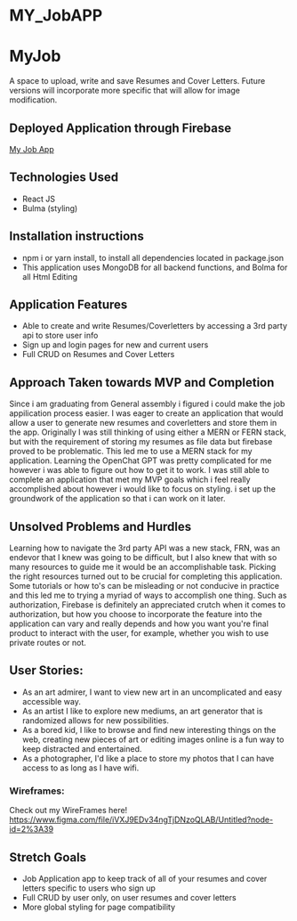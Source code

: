# MY_JobAPP
# MyJob
A space to upload, write and save Resumes and Cover Letters. Future versions will incorporate more specific that will allow for image modification.
## Deployed Application through Firebase
[My Job App](https://my-job-app.herokuapp.com/)
## Technologies Used
- React JS
- Bulma (styling)
## Installation instructions
- npm i or yarn install, to install all dependencies located in package.json
- This application uses MongoDB for all backend functions, and Bolma for all Html Editing
## Application Features
- Able to create and write Resumes/Coverletters by accessing a 3rd party api to store user info
- Sign up and login pages for new and current users
- Full CRUD on Resumes and Cover Letters 
## Approach Taken towards MVP and Completion
Since i am graduating from General assembly i figured i could make the job appilication process easier. I was eager to create an application that would allow a user to generate new resumes and coverletters and store them in the app. Originally I was still thinking of using either a MERN or FERN stack, but with the requirement of storing my resumes as file data but firebase proved to be problematic. This led me to use a MERN  stack for my application. Learning the OpenChat GPT was pretty complicated for me however i was able to figure out how to get it to work. I was still able to complete an application that met my MVP goals which i feel really accomplished about however i would like to focus on styling. i set up the groundwork of the application so that i can work on it later. 
## Unsolved Problems and Hurdles
Learning how to navigate the 3rd party API was a new stack, FRN, was an endevor that I knew was going to be difficult, but I also knew that with so many resources to guide me it would be an accomplishable task. Picking the right resources turned out to be crucial for completing this application. Some tutorials or how to's can be misleading or not conducive in practice and this led me to trying a myriad of ways to accomplish one thing. Such as authorization, Firebase is definitely an appreciated crutch when it comes to authorization, but how you choose to incorporate the feature into the application can vary and really depends and how you want you're final product to interact with the user, for example, whether you wish to use private routes or not.
## User Stories:
- As an art admirer, I want to view new art in an uncomplicated and easy accessible way.
- As an artist I like to explore new mediums, an art generator that is randomized allows for new possibilities.
- As a bored kid, I like to browse and find new interesting things on the web, creating new pieces of art or editing images online is a fun way to keep distracted and entertained.
- As a photographer, I'd like a place to store my photos that I can have access to as long as I have wifi.
### Wireframes:
Check out my WireFrames here!
https://www.figma.com/file/iVXJ9EDv34ngTjDNzoQLAB/Untitled?node-id=2%3A39
## Stretch Goals
- Job Application app to keep track of all of your resumes and cover letters specific to users who sign up
- Full CRUD by user only, on user resumes and cover letters
- More global styling for page compatibility